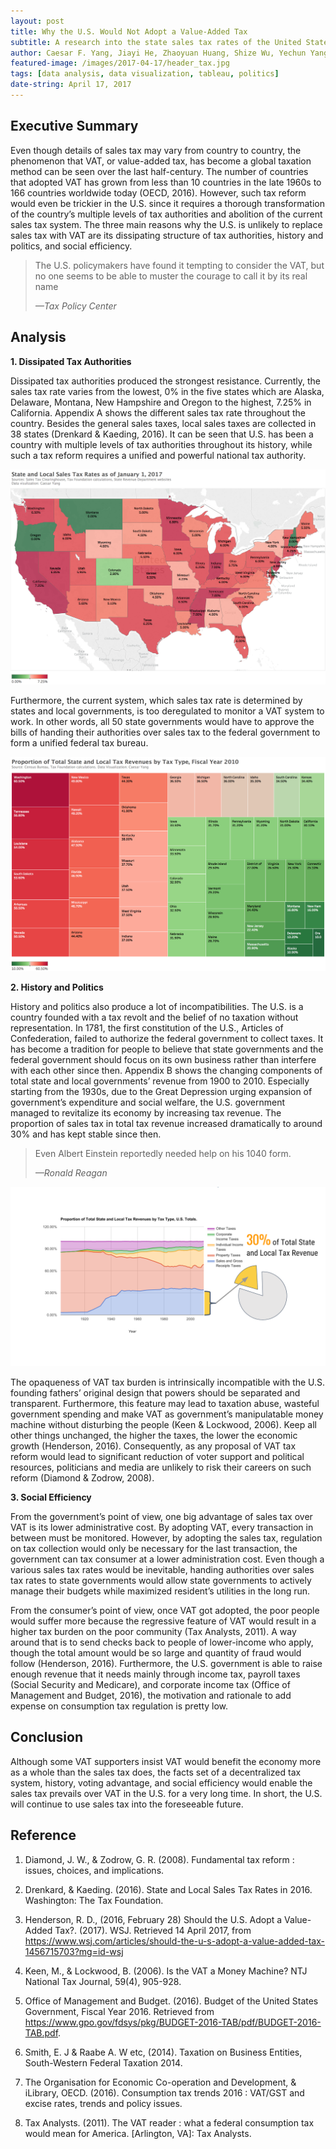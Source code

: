 ```yaml
---
layout: post
title: Why the U.S. Would Not Adopt a Value-Added Tax
subtitle: A research into the state sales tax rates of the United States.
author: Caesar F. Yang, Jiayi He, Zhaoyuan Huang, Shize Wu, Yechun Yang
featured-image: /images/2017-04-17/header_tax.jpg
tags: [data analysis, data visualization, tableau, politics]
date-string: April 17, 2017
---
```


Executive Summary
------------

Even though details of sales tax may vary from country to country, the phenomenon that VAT, or value-added tax, has become a global taxation method can be seen over the last half-century. The number of countries that adopted VAT has grown from less than 10 countries in the late 1960s to 166 countries worldwide today (OECD, 2016). However, such tax reform would even be trickier in the U.S. since it requires a thorough transformation of the country’s multiple levels of tax authorities and abolition of the current sales tax system. The three main reasons why the U.S. is unlikely to replace sales tax with VAT are its dissipating structure of tax authorities, history and politics, and social efficiency.

> The U.S. policymakers have found it tempting to consider the VAT, but no one seems to be able to muster 
> the courage to call it by its real name
>
> *—Tax Policy Center* 

Analysis
------------

**1. Dissipated Tax Authorities**
 
Dissipated tax authorities produced the strongest resistance. Currently, the sales tax rate varies from the lowest, 0% in the five states which are Alaska, Delaware, Montana, New Hampshire and Oregon to the highest, 7.25% in California. Appendix A shows the different sales tax rate throughout the country. Besides the general sales taxes,  local sales taxes are collected in 38 states (Drenkard & Kaeding, 2016). It can be seen that U.S. has been a country with multiple levels of tax authorities throughout its history, while such a tax reform requires a unified and powerful national tax authority. 

![png](/images/2017-04-17/states.png)

Furthermore, the current system, which sales tax rate is determined by states and local governments, is too deregulated to monitor a VAT system to work. In other words, all 50 state governments would have to approve the bills of handing their authorities over sales tax to the federal government to form a unified federal tax bureau.

![png](/images/2017-04-17/reliance.png)

**2. History and Politics**
 
History and politics also produce a lot of incompatibilities. The U.S. is a country founded with a tax revolt and the belief of no taxation without representation. In 1781, the first constitution of the U.S., Articles of Confederation, failed to authorize the federal government to collect taxes. It has become a tradition for people to believe that state governments and the federal government should focus on its own business rather than interfere with each other since then. Appendix B shows the changing components of total state and local governments’ revenue from 1900 to 2010. Especially starting from the 1930s, due to the Great Depression urging expansion of government’s expenditure and social welfare, the U.S. government managed to revitalize its economy by increasing tax revenue. The proportion of sales tax in total tax revenue increased dramatically to around 30% and has kept stable since then.

> Even Albert Einstein reportedly needed help on his 1040 form.
>
> *—Ronald Reagan* 

![png](/images/2017-04-17/history.png)

The opaqueness of VAT tax burden is intrinsically incompatible with the U.S. founding fathers’ original design that powers should be separated and transparent. Furthermore, this feature may lead to taxation abuse, wasteful government spending and make VAT as government’s manipulatable money machine without disturbing the people (Keen & Lockwood, 2006). Keep all other things unchanged, the higher the taxes, the lower the economic growth (Henderson, 2016). Consequently, as any proposal of VAT tax reform would lead to significant reduction of voter support and political resources, politicians and media are unlikely to risk their careers on such reform (Diamond & Zodrow, 2008). 

**3. Social Efficiency**

From the government’s point of view, one big advantage of sales tax over VAT is its lower administrative cost. By adopting VAT, every transaction in between must be monitored. However, by adopting the sales tax, regulation on tax collection would only be necessary for the last transaction, the government can tax consumer at a lower administration cost. Even though a various sales tax rates would be inevitable, handing authorities over sales tax rates to state governments would allow state governments to actively manage their budgets while maximized resident’s utilities in the long run.

From the consumer’s point of view, once VAT got adopted, the poor people would suffer more because the regressive feature of VAT would result in a higher tax burden on the poor community (Tax Analysts, 2011). A way around that is to send checks back to people of lower-income who apply, though the total amount would be so large and quantity of fraud would follow (Henderson, 2016). Furthermore, the U.S. government is able to raise enough revenue that it needs mainly through income tax, payroll taxes (Social Security and Medicare), and corporate income tax (Office of Management and Budget, 2016), the motivation and rationale to add expense on consumption tax regulation is pretty low.

Conclusion
------------

Although some VAT supporters insist VAT would benefit the economy more as a whole than the sales tax does, the facts set of a decentralized tax system, history, voting advantage, and social efficiency would enable the sales tax prevails over VAT in the U.S. for a very long time. In short, the U.S. will continue to use sales tax into the foreseeable future.

Reference
------------

 1. Diamond, J. W., & Zodrow, G. R. (2008). Fundamental tax reform : issues, choices, and implications.
 
 2. Drenkard, & Kaeding. (2016). State and Local Sales Tax Rates in 2016. Washington: The Tax  Foundation.
 
 3. Henderson, R. D., (2016, February 28) Should the U.S. Adopt a Value-Added Tax?. (2017). WSJ. Retrieved 14 April 2017,       from https://www.wsj.com/articles/should-the-u-s-adopt-a-value-added-tax-1456715703?mg=id-wsj
 
 4. Keen, M., & Lockwood, B. (2006). Is the VAT a Money Machine? NTJ National Tax Journal, 59(4), 905-928.
 
 5. Office of Management and Budget. (2016). Budget of the United States Government, Fiscal Year 2016.  Retrieved from           https://www.gpo.gov/fdsys/pkg/BUDGET-2016-TAB/pdf/BUDGET-2016-TAB.pdf.
 
 6. Smith, E. J & Raabe A. W etc, (2014). Taxation on Business Entities, South-Western Federal Taxation 2014.
 
 7. The Organisation for Economic Co-operation and Development, & iLibrary, OECD. (2016). Consumption tax trends 2016 :         VAT/GST and excise rates, trends and policy issues.
 
 8. Tax Analysts. (2011). The VAT reader : what a federal consumption tax would mean for America. [Arlington, VA]: Tax           Analysts.
